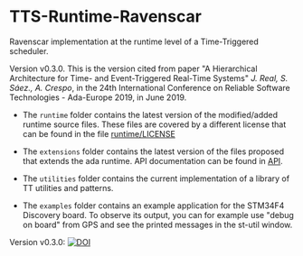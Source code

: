 # TTS-Runtime-Ravenscar
Ravenscar implementation at the runtime level of a Time-Triggered scheduler.

Version v0.3.0.
This is the version cited from paper "A Hierarchical Architecture for Time- and Event-Triggered Real-Time Systems"
_J. Real, S. Sáez., A. Crespo_, in the 24th International Conference on Reliable Software Technologies - Ada-Europe 2019, in June 2019.

 - The `runtime` folder contains the latest version of the modified/added runtime source files. These files are covered by a different license that can be found in the file [runtime/LICENSE](runtime/LICENSE)

 - The `extensions` folder contains the latest version of the files proposed that extends the ada runtime. API documentation can be found in [API](doc/API.md).

 - The `utilities` folder contains the current implementation of a library of TT utilities and patterns.

 - The `examples` folder contains an example application for the STM34F4 Discovery board. To observe its output, you can for example use "debug on board" from GPS and see the printed messages in the st-util window.


Version v0.3.0: <a href="https://doi.org/10.5281/zenodo.3490505"><img src="https://zenodo.org/badge/DOI/10.5281/zenodo.3490505.svg" alt="DOI"></a>

